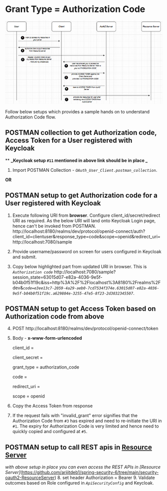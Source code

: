 # Grant Type = Authorization Code
![ScreenShot](/images/authz-code-GT.PNG?raw=true)

Follow below setups which provides a sample hands on to understand Authorization Code flow.
  
  ## POSTMAN collection to get Authorization code, Access Token for a User registered with Keycloak
  **  **_Keycloak setup `#11` mentioned in above link should be in place _**
   1. Import POSTMAN Collection - _`OAuth_User_Client.postman_collection`_.
   
   **OR**
  ## POSTMAN setup to get Authorization code for a User registered with Keycloak
 
  1. Execute following URI from **browser**. Configure client_id/secret/redirect URI as required. As the below URI will land onto Keycloak Login page, hence can't be invoked from POSTMAN. 
      http://localhost:8180/realms/dev/protocol/openid-connect/auth?client_id=clientuser&response_type=code&scope=openid&redirect_uri=http://localhost:7080/sample 
    
  2. Provide username/password on screen for users configured in Keycloak and submit.
  3. Copy below highlighted part from updated URI in browser. This is _`Authorization code`_
   http://localhost:7080/sample?session_state=63015d07-e82a-4036-9e5f-b04b0f51f19c&iss=http%3A%2F%2Flocalhost%3A8180%2Frealms%2Fdev&_`code=e3ee13c7-2059-4a29-aeb0-7cd7534f374e.63015d07-e82a-4036-9e5f-b04b0f51f19c.a629804e-3255-47e5-8f23-2d3032345507`_.
   
  ## POSTMAN setup to get Access Token based on Authorization code from above
   
   4. POST http://localhost:8180/realms/dev/protocol/openid-connect/token
   5. Body - **x-www-form-urlencoded**
   
      client_id = 
      
      client_secret = 
      
      grant_type = authorization_code
      
      code = <above highlighted code> 
      
      redirect_uri =
      
      scope = openid
      
   6. Copy the Access Token from response
   7. If the request fails with "invalid_grant" error signifies that the Authorization Code from `#3` has expired and need to re-initiate the URI in `#1`. The expiry for Authorization Code is very limited and hence need to quickly copied and configured at `#5`.
   
  ## POSTMAN setup to call REST apis in [Resource Server](https://github.com/arijitdeb1/spring-security-6/tree/main/security-oauth2-ResourceServer)
  _with above setup in place you can even access the REST APIs in [Resource Server]_(https://github.com/arijitdeb1/spring-security-6/tree/main/security-oauth2-ResourceServer)
   8. set header Authorization = Bearer <Access Token>
   9. Validate outcomes based on Role configured in _`ApiSecurityConfig`_ and Keycloak.
      